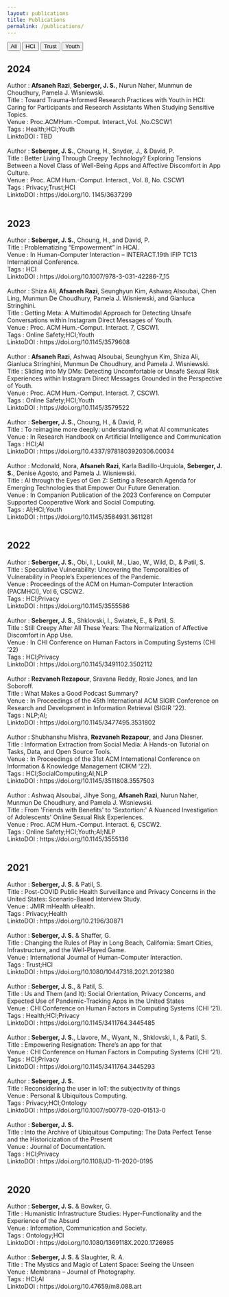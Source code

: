 ```yaml
---
layout: publications
title: Publications
permalink: /publications/
---
```


<button onclick="showContent('All')">All</button>
<button onclick="showContent('HCI')">HCI</button>
<button onclick="showContent('Trust')">Trust</button>
<button onclick="showContent('Youth')">Youth</button>
<div id='All' class='contentpub' style='display:block;'>
<h2>2024</h2>
Author : <strong>Afsaneh Razi</strong>, <strong>Seberger, J. S.</strong>, Nurun Naher, Munmun de Choudhury, Pamela J. Wisniewski. <br>
Title : Toward Trauma-Informed Research Practices with Youth in HCI: Caring for Participants and Research Assistants When Studying Sensitive Topics.<br>
Venue : Proc.ACMHum.-Comput. Interact.,Vol. ,No.CSCW1<br>
Tags : Health;HCI;Youth<br>
LinktoDOI : TBD<br>
<br>
Author : <strong>Seberger, J. S.</strong>, Choung, H., Snyder, J., & David, P.<br>
Title : Better Living Through Creepy Technology? Exploring Tensions Between a Novel Class of Well-Being Apps and Affective Discomfort in App Culture.<br>
Venue : Proc. ACM Hum.-Comput. Interact., Vol. 8, No. CSCW1<br>
Tags : Privacy;Trust;HCI<br>
LinktoDOI : https://doi.org/10.
1145/3637299<br>
<br>
<h2>2023</h2>
Author : <strong>Seberger, J. S.</strong>, Choung, H., and David, P.<br>
Title : Problematizing “Empowerment” in HCAI.<br>
Venue : In Human-Computer Interaction – INTERACT.19th IFIP TC13 International Conference. <br>
Tags : HCI<br>
LinktoDOI : https://doi.org/10.1007/978-3-031-42286-7_15<br>
<br>
Author : Shiza Ali, <strong>Afsaneh Razi</strong>, Seunghyun Kim, Ashwaq Alsoubai, Chen Ling, Munmun De Choudhury, Pamela J. Wisniewski, and Gianluca Stringhini. <br>
Title : Getting Meta: A Multimodal Approach for Detecting Unsafe Conversations within Instagram Direct Messages of Youth.<br>
Venue : Proc. ACM Hum.-Comput. Interact. 7, CSCW1.<br>
Tags : Online Safety;HCI;Youth<br>
LinktoDOI : https://doi.org/10.1145/3579608<br>
<br>
Author : <strong>Afsaneh Razi</strong>, Ashwaq Alsoubai, Seunghyun Kim, Shiza Ali, Gianluca Stringhini, Munmun De Choudhury, and Pamela J. Wisniewski. <br>
Title : Sliding into My DMs: Detecting Uncomfortable or Unsafe Sexual Risk Experiences within Instagram Direct Messages Grounded in the Perspective of Youth.<br>
Venue : Proc. ACM Hum.-Comput. Interact. 7, CSCW1.<br>
Tags : Online Safety;HCI;Youth<br>
LinktoDOI : https://doi.org/10.1145/3579522<br>
<br>
Author : <strong>Seberger, J. S.</strong>, Choung, H., & David, P.<br>
Title : To reimagine more deeply: understanding what AI communicates<br>
Venue : In Research Handbook on Artificial Intelligence and Communication<br>
Tags : HCI;AI<br>
LinktoDOI : https://doi.org/10.4337/9781803920306.00034<br>
<br>
Author : Mcdonald, Nora, <strong>Afsaneh Razi</strong>, Karla Badillo-Urquiola, <strong>Seberger, J. S.</strong>, Denise Agosto, and Pamela J. Wisniewski.<br>
Title : AI through the Eyes of Gen Z: Setting a Research Agenda for Emerging Technologies that Empower Our Future Generation.<br>
Venue : In Companion Publication of the 2023 Conference on Computer Supported Cooperative Work and Social Computing.<br>
Tags : AI;HCI;Youth<br>
LinktoDOI : https://doi.org/10.1145/3584931.3611281<br>
<br>
<h2>2022</h2>
Author : <strong>Seberger, J. S.</strong>, Obi, I., Loukil, M., Liao, W., Wild, D., & Patil, S.<br>
Title : Speculative Vulnerability: Uncovering the Temporalities of Vulnerability in People’s Experiences of the Pandemic.<br>
Venue : Proceedings of the ACM on Human-Computer Interaction (PACMHCI), Vol 6, CSCW2.<br>
Tags : HCI;Privacy<br>
LinktoDOI : https://doi.org/10.1145/3555586<br>
<br>
Author : <strong>Seberger, J. S.</strong>, Shklovski, I., Swiatek, E., & Patil, S.<br>
Title : Still Creepy After All These Years: The Normalization of Affective Discomfort in App Use.<br>
Venue : In CHI Conference on Human Factors in Computing Systems (CHI ’22)<br>
Tags : HCI;Privacy<br>
LinktoDOI : https://doi.org/10.1145/3491102.3502112<br>
<br>
Author : <strong>Rezvaneh Rezapour</strong>, Sravana Reddy, Rosie Jones, and Ian Soboroff.<br>
Title :  What Makes a Good Podcast Summary?<br>
Venue :  In Proceedings of the 45th International ACM SIGIR Conference on Research and Development in Information Retrieval (SIGIR '22).<br>
Tags : NLP;AI;<br>
LinktoDOI : https://doi.org/10.1145/3477495.3531802<br>
<br>
Author : Shubhanshu Mishra, <strong>Rezvaneh Rezapour</strong>, and Jana Diesner.<br>
Title :  Information Extraction from Social Media: A Hands-on Tutorial on Tasks, Data, and Open Source Tools.<br>
Venue : In Proceedings of the 31st ACM International Conference on Information & Knowledge Management (CIKM '22).<br>
Tags : HCI;SocialComputing;AI;NLP<br>
LinktoDOI : https://doi.org/10.1145/3511808.3557503<br>
<br>
Author : Ashwaq Alsoubai, Jihye Song, <strong>Afsaneh Razi</strong>, Nurun Naher, Munmun De Choudhury, and Pamela J. Wisniewski.<br>
Title : From 'Friends with Benefits' to 'Sextortion:' A Nuanced Investigation of Adolescents' Online Sexual Risk Experiences.<br>
Venue : Proc. ACM Hum.-Comput. Interact. 6, CSCW2.<br>
Tags : Online Safety;HCI;Youth;AI;NLP<br>
LinktoDOI : https://doi.org/10.1145/3555136<br>
<br>
<h2>2021</h2>
Author : <strong>Seberger, J. S.</strong> & Patil, S. <br>
Title : Post-COVID Public Health Surveillance and Privacy Concerns in the United States: Scenario-Based Interview Study. <br>
Venue : JMIR mHealth uHealth.<br>
Tags : Privacy;Health<br>
LinktoDOI : https://doi.org/10.2196/30871<br>
<br>
Author : <strong>Seberger, J. S.</strong> & Shaffer, G.<br>
Title : Changing the Rules of Play in Long Beach, California: Smart Cities, Infrastructure, and the Well-Played Game. <br>
Venue : International Journal of Human-Computer Interaction.<br>
Tags : Trust;HCI<br>
LinktoDOI : https://doi.org/10.1080/10447318.2021.2012380<br>
<br>
Author : <strong>Seberger, J. S.</strong>, & Patil, S.<br>
Title : Us and Them (and It): Social Orientation, Privacy Concerns, and Expected Use of Pandemic-Tracking Apps in the United States<br>
Venue : CHI Conference on Human Factors in Computing Systems (CHI ‘21).<br>
Tags : Health;HCI;Privacy<br>
LinktoDOI : https://doi.org/10.1145/3411764.3445485<br>
<br>
Author : <strong>Seberger, J. S.</strong>, Llavore, M., Wyant, N., Shklovski, I., & Patil, S.<br>
Title : Empowering Resignation: There’s an app for that<br>
Venue : CHI Conference on Human Factors in Computing Systems (CHI ‘21).<br>
Tags : HCI;Privacy<br>
LinktoDOI : https://doi.org/10.1145/3411764.3445293<br>
<br>
Author : <strong>Seberger, J. S.</strong><br>
Title : Reconsidering the user in IoT: the subjectivity of things<br>
Venue : Personal & Ubiquitous Computing.<br>
Tags : Privacy;HCI;Ontology<br>
LinktoDOI : https://doi.org/10.1007/s00779-020-01513-0<br>
<br>
Author : <strong>Seberger, J. S.</strong><br>
Title : Into the Archive of Ubiquitous Computing: The Data Perfect Tense and the Historicization of the Present<br>
Venue : Journal of Documentation.<br>
Tags : HCI;Privacy<br>
LinktoDOI : https://doi.org/10.1108/JD-11-2020-0195<br>
<br>
<h2>2020</h2>
Author : <strong>Seberger, J. S.</strong> & Bowker, G.<br>
Title : Humanistic Infrastructure Studies: Hyper-Functionality and the Experience of the Absurd<br>
Venue : Information, Communication and Society.<br>
Tags : Ontology;HCI<br>
LinktoDOI : https://doi.org/10.1080/1369118X.2020.1726985<br>
<br>
Author : <strong>Seberger, J. S.</strong> & Slaughter, R. A.<br>
Title : The Mystics and Magic of Latent Space: Seeing the Unseen<br>
Venue : Membrana – Journal of Photography.<br>
Tags : HCI;AI<br>
LinktoDOI : https://doi.org/10.47659/m8.088.art<br>
<br>
</div>
<div id='HCI' class='contentpub' style='display:none;'>
<h2>2024</h2>
Year : 2024<br>
Author : <strong>Afsaneh Razi</strong>, <strong>Seberger, J. S.</strong>, Nurun Naher, Munmun de Choudhury, Pamela J. Wisniewski. <br>
Title : Toward Trauma-Informed Research Practices with Youth in HCI: Caring for Participants and Research Assistants When Studying Sensitive Topics.<br>
Venue : Proc.ACMHum.-Comput. Interact.,Vol. ,No.CSCW1<br>
LinktoDOI : TBD<br>
<br>
Year : 2024<br>
Author : <strong>Seberger, J. S.</strong>, Choung, H., Snyder, J., & David, P.<br>
Title : Better Living Through Creepy Technology? Exploring Tensions Between a Novel Class of Well-Being Apps and Affective Discomfort in App Culture.<br>
Venue : Proc. ACM Hum.-Comput. Interact., Vol. 8, No. CSCW1<br>
LinktoDOI : https://doi.org/10.
1145/3637299<br>
<br>
<h2>2023</h2>
Year : 2023<br>
Author : <strong>Seberger, J. S.</strong>, Choung, H., and David, P.<br>
Title : Problematizing “Empowerment” in HCAI.<br>
Venue : In Human-Computer Interaction – INTERACT.19th IFIP TC13 International Conference. <br>
LinktoDOI : https://doi.org/10.1007/978-3-031-42286-7_15<br>
<br>
Year : 2023<br>
Author : Shiza Ali, <strong>Afsaneh Razi</strong>, Seunghyun Kim, Ashwaq Alsoubai, Chen Ling, Munmun De Choudhury, Pamela J. Wisniewski, and Gianluca Stringhini. <br>
Title : Getting Meta: A Multimodal Approach for Detecting Unsafe Conversations within Instagram Direct Messages of Youth.<br>
Venue : Proc. ACM Hum.-Comput. Interact. 7, CSCW1.<br>
LinktoDOI : https://doi.org/10.1145/3579608<br>
<br>
Year : 2023<br>
Author : <strong>Afsaneh Razi</strong>, Ashwaq Alsoubai, Seunghyun Kim, Shiza Ali, Gianluca Stringhini, Munmun De Choudhury, and Pamela J. Wisniewski. <br>
Title : Sliding into My DMs: Detecting Uncomfortable or Unsafe Sexual Risk Experiences within Instagram Direct Messages Grounded in the Perspective of Youth.<br>
Venue : Proc. ACM Hum.-Comput. Interact. 7, CSCW1.<br>
LinktoDOI : https://doi.org/10.1145/3579522<br>
<br>
Year : 2023<br>
Author : <strong>Seberger, J. S.</strong>, Choung, H., & David, P.<br>
Title : To reimagine more deeply: understanding what AI communicates<br>
Venue : In Research Handbook on Artificial Intelligence and Communication<br>
LinktoDOI : https://doi.org/10.4337/9781803920306.00034<br>
<br>
Year : 2023<br>
Author : Mcdonald, Nora, <strong>Afsaneh Razi</strong>, Karla Badillo-Urquiola, <strong>Seberger, J. S.</strong>, Denise Agosto, and Pamela J. Wisniewski.<br>
Title : AI through the Eyes of Gen Z: Setting a Research Agenda for Emerging Technologies that Empower Our Future Generation.<br>
Venue : In Companion Publication of the 2023 Conference on Computer Supported Cooperative Work and Social Computing.<br>
LinktoDOI : https://doi.org/10.1145/3584931.3611281<br>
<br>
<h2>2022</h2>
Year : 2022<br>
Author : <strong>Seberger, J. S.</strong>, Obi, I., Loukil, M., Liao, W., Wild, D., & Patil, S.<br>
Title : Speculative Vulnerability: Uncovering the Temporalities of Vulnerability in People’s Experiences of the Pandemic.<br>
Venue : Proceedings of the ACM on Human-Computer Interaction (PACMHCI), Vol 6, CSCW2.<br>
LinktoDOI : https://doi.org/10.1145/3555586<br>
<br>
Year : 2022<br>
Author : <strong>Seberger, J. S.</strong>, Shklovski, I., Swiatek, E., & Patil, S.<br>
Title : Still Creepy After All These Years: The Normalization of Affective Discomfort in App Use.<br>
Venue : In CHI Conference on Human Factors in Computing Systems (CHI ’22)<br>
LinktoDOI : https://doi.org/10.1145/3491102.3502112<br>
<br>
Year : 2022<br>
Author : Shubhanshu Mishra, <strong>Rezvaneh Rezapour</strong>, and Jana Diesner.<br>
Title :  Information Extraction from Social Media: A Hands-on Tutorial on Tasks, Data, and Open Source Tools.<br>
Venue : In Proceedings of the 31st ACM International Conference on Information & Knowledge Management (CIKM '22).<br>
LinktoDOI : https://doi.org/10.1145/3511808.3557503<br>
<br>
Year : 2022<br>
Author : Ashwaq Alsoubai, Jihye Song, <strong>Afsaneh Razi</strong>, Nurun Naher, Munmun De Choudhury, and Pamela J. Wisniewski.<br>
Title : From 'Friends with Benefits' to 'Sextortion:' A Nuanced Investigation of Adolescents' Online Sexual Risk Experiences.<br>
Venue : Proc. ACM Hum.-Comput. Interact. 6, CSCW2.<br>
LinktoDOI : https://doi.org/10.1145/3555136<br>
<br>
<h2>2021</h2>
Year : 2021<br>
Author : <strong>Seberger, J. S.</strong> & Shaffer, G.<br>
Title : Changing the Rules of Play in Long Beach, California: Smart Cities, Infrastructure, and the Well-Played Game. <br>
Venue : International Journal of Human-Computer Interaction.<br>
LinktoDOI : https://doi.org/10.1080/10447318.2021.2012380<br>
<br>
Year : 2021<br>
Author : <strong>Seberger, J. S.</strong>, & Patil, S.<br>
Title : Us and Them (and It): Social Orientation, Privacy Concerns, and Expected Use of Pandemic-Tracking Apps in the United States<br>
Venue : CHI Conference on Human Factors in Computing Systems (CHI ‘21).<br>
LinktoDOI : https://doi.org/10.1145/3411764.3445485<br>
<br>
Year : 2021<br>
Author : <strong>Seberger, J. S.</strong>, Llavore, M., Wyant, N., Shklovski, I., & Patil, S.<br>
Title : Empowering Resignation: There’s an app for that<br>
Venue : CHI Conference on Human Factors in Computing Systems (CHI ‘21).<br>
LinktoDOI : https://doi.org/10.1145/3411764.3445293<br>
<br>
Year : 2021<br>
Author : <strong>Seberger, J. S.</strong><br>
Title : Reconsidering the user in IoT: the subjectivity of things<br>
Venue : Personal & Ubiquitous Computing.<br>
LinktoDOI : https://doi.org/10.1007/s00779-020-01513-0<br>
<br>
Year : 2021<br>
Author : <strong>Seberger, J. S.</strong><br>
Title : Into the Archive of Ubiquitous Computing: The Data Perfect Tense and the Historicization of the Present<br>
Venue : Journal of Documentation.<br>
LinktoDOI : https://doi.org/10.1108/JD-11-2020-0195<br>
<br>
<h2>2020</h2>
Year : 2020<br>
Author : <strong>Seberger, J. S.</strong> & Bowker, G.<br>
Title : Humanistic Infrastructure Studies: Hyper-Functionality and the Experience of the Absurd<br>
Venue : Information, Communication and Society.<br>
LinktoDOI : https://doi.org/10.1080/1369118X.2020.1726985<br>
<br>
Year : 2020<br>
Author : <strong>Seberger, J. S.</strong> & Slaughter, R. A.<br>
Title : The Mystics and Magic of Latent Space: Seeing the Unseen<br>
Venue : Membrana – Journal of Photography.<br>
LinktoDOI : https://doi.org/10.47659/m8.088.art<br>
<br>
</div>
<div id='Trust' class='contentpub' style='display:none;'>
<h2>2024</h2>
Year : 2024<br>
Author : <strong>Seberger, J. S.</strong>, Choung, H., Snyder, J., & David, P.<br>
Title : Better Living Through Creepy Technology? Exploring Tensions Between a Novel Class of Well-Being Apps and Affective Discomfort in App Culture.<br>
Venue : Proc. ACM Hum.-Comput. Interact., Vol. 8, No. CSCW1<br>
LinktoDOI : https://doi.org/10.
1145/3637299<br>
<br>
<h2>2021</h2>
Year : 2021<br>
Author : <strong>Seberger, J. S.</strong> & Shaffer, G.<br>
Title : Changing the Rules of Play in Long Beach, California: Smart Cities, Infrastructure, and the Well-Played Game. <br>
Venue : International Journal of Human-Computer Interaction.<br>
LinktoDOI : https://doi.org/10.1080/10447318.2021.2012380<br>
<br>
</div>
<div id='Youth' class='contentpub' style='display:none;'>
<h2>2024</h2>
Year : 2024<br>
Author : <strong>Afsaneh Razi</strong>, <strong>Seberger, J. S.</strong>, Nurun Naher, Munmun de Choudhury, Pamela J. Wisniewski. <br>
Title : Toward Trauma-Informed Research Practices with Youth in HCI: Caring for Participants and Research Assistants When Studying Sensitive Topics.<br>
Venue : Proc.ACMHum.-Comput. Interact.,Vol. ,No.CSCW1<br>
LinktoDOI : TBD<br>
<br>
<h2>2023</h2>
Year : 2023<br>
Author : Shiza Ali, <strong>Afsaneh Razi</strong>, Seunghyun Kim, Ashwaq Alsoubai, Chen Ling, Munmun De Choudhury, Pamela J. Wisniewski, and Gianluca Stringhini. <br>
Title : Getting Meta: A Multimodal Approach for Detecting Unsafe Conversations within Instagram Direct Messages of Youth.<br>
Venue : Proc. ACM Hum.-Comput. Interact. 7, CSCW1.<br>
LinktoDOI : https://doi.org/10.1145/3579608<br>
<br>
Year : 2023<br>
Author : <strong>Afsaneh Razi</strong>, Ashwaq Alsoubai, Seunghyun Kim, Shiza Ali, Gianluca Stringhini, Munmun De Choudhury, and Pamela J. Wisniewski. <br>
Title : Sliding into My DMs: Detecting Uncomfortable or Unsafe Sexual Risk Experiences within Instagram Direct Messages Grounded in the Perspective of Youth.<br>
Venue : Proc. ACM Hum.-Comput. Interact. 7, CSCW1.<br>
LinktoDOI : https://doi.org/10.1145/3579522<br>
<br>
Year : 2023<br>
Author : Mcdonald, Nora, <strong>Afsaneh Razi</strong>, Karla Badillo-Urquiola, <strong>Seberger, J. S.</strong>, Denise Agosto, and Pamela J. Wisniewski.<br>
Title : AI through the Eyes of Gen Z: Setting a Research Agenda for Emerging Technologies that Empower Our Future Generation.<br>
Venue : In Companion Publication of the 2023 Conference on Computer Supported Cooperative Work and Social Computing.<br>
LinktoDOI : https://doi.org/10.1145/3584931.3611281<br>
<br>
<h2>2022</h2>
Year : 2022<br>
Author : Ashwaq Alsoubai, Jihye Song, <strong>Afsaneh Razi</strong>, Nurun Naher, Munmun De Choudhury, and Pamela J. Wisniewski.<br>
Title : From 'Friends with Benefits' to 'Sextortion:' A Nuanced Investigation of Adolescents' Online Sexual Risk Experiences.<br>
Venue : Proc. ACM Hum.-Comput. Interact. 6, CSCW2.<br>
LinktoDOI : https://doi.org/10.1145/3555136<br>
<br>
</div>
<script>
function showContent(id) {
  var contents = document.getElementsByClassName('contentpub');
  for (var i = 0; i < contents.length; i++) {
    contents[i].style.display = 'none';
  }
  document.getElementById(id).style.display = 'block';
}
</script>
